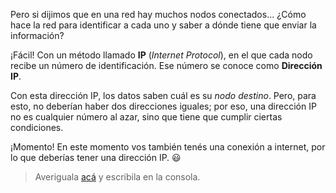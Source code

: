 Pero si dijimos que en una red hay muchos nodos conectados... ¿Cómo hace la red para identificar a cada uno y saber a dónde tiene que enviar la información?

¡Fácil! Con un método llamado **IP** (_Internet Protocol_), en el que cada nodo recibe un número de identificación. Ese número se conoce como **Dirección IP**.

Con esta dirección IP, los datos saben cuál es su _nodo destino_. Pero, para esto, no deberían haber dos direcciones iguales; por eso, una dirección IP no es cualquier número al azar, sino que tiene que cumplir ciertas condiciones.

¡Momento! En este momento vos también tenés una conexión a internet, por lo que deberías tener una dirección IP. :smiley:

> Averiguala [acá](https://www.whatismyip.com/es/) y escribila en la consola.
